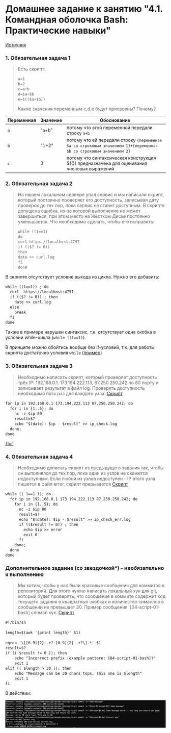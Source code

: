 # Домашнее задание к занятию "4.1. Командная оболочка Bash: Практические навыки"
[Источник](https://github.com/netology-code/sysadm-homeworks/tree/devsys10/04-script-01-bash)
### 1. Обязательная задача 1
> Есть скрипт:
> ```
> a=1
> b=2
> c=a+b
> d=$a+$b
> e=$(($a+$b))
> ```
> Какие значения переменным c,d,e будут присвоены? Почему?

| Переменная  | Значение | Обоснование |
| ------------- | ------------- | ------------- |
| `a`  | "a+b"  | потому что этой переменной передали строку `a+b` |
| `b`  | "1+2"  | потому что ей передали строку `{переменная $a со строковым значением 1}+{переменная $b со строковым значением 2}` |
| `c`  | 3  | потому что синтаксическая конструкция $(()) предназначена для оценивания числовых выражений |

### 2. Обязательная задача 2
> На нашем локальном сервере упал сервис и мы написали скрипт, который постоянно проверяет его доступность, записывая дату проверок до тех пор, пока сервис не станет доступным. В скрипте допущена ошибка, из-за которой выполнение не может завершиться, при этом место на Жёстком Диске постоянно уменьшается. Что необходимо сделать, чтобы его исправить:
> ```
> while ((1==1)
> do
> curl https://localhost:4757
> if (($? != 0))
> then
> date >> curl.log
> fi
> done
> ```

В скрипте отсутствует условие выхода из цикла. Нужно его добавить:
```
while ((1==1)) ; do
  curl  https://localhost:4757
  if (($? != 0)) ; then
    date >> curl.log
  else
    break
  fi
done
```
Также в примере нарушен синтаксис, т.к. отсутствует одна скобка в условии while-цикла (`while ((1==1)`).

В принципе можно обойтись вообще без if-условий, т.к. для работы скрипта достаточно условия `while` ([пример](monitor.sh))

### 3. Обязательная задача 3
> Необходимо написать скрипт, который проверяет доступность трёх IP: 192.168.0.1, 173.194.222.113, 87.250.250.242 по 80 порту и записывает результат в файл log. Проверять доступность необходимо пять раз для каждого узла.
[Скрипт](ip_check.sh)  
```
for ip in 192.168.0.1 173.194.222.113 87.250.250.242; do
  for i in {1..5}; do
    nc -z $ip 80
    result=$?
    echo "$(date): $ip - $result" >> ip_check.log
  done;
done
```
[Лог](ip_check.log)
### 4. Обязательная задача 4
> Необходимо дописать скрипт из предыдущего задания так, чтобы он выполнялся до тех пор, пока один из узлов не окажется недоступным. Если любой из узлов недоступен - IP этого узла пишется в файл error, скрипт прерывается
[Скрипт](ip_check_err.sh)
```
while (( 1==1 )); do
  for ip in 192.168.0.1 173.194.222.113 87.250.250.242; do
    for i in {1..5}; do
      nc -z $ip 80
      result=$?
      echo "$(date): $ip - $result" >> ip_check_err.log
      if (($result != 0)) ; then
        echo $ip >> error
        exit 0
      fi
    done;
  done
done
```
### Дополнительное задание (со звездочкой*) - необязательно к выполнению
> Мы хотим, чтобы у нас были красивые сообщения для коммитов в репозиторий. Для этого нужно написать локальный хук для git, который будет проверять, что сообщение в коммите содержит код текущего задания в квадратных скобках и количество символов в сообщении не превышает 30. Пример сообщения: \[04-script-01-bash\] сломал хук.
[Скрипт](commit-msg)
```
#!/bin/sh

length=$(awk '{print length}' $1)

egrep '\[[0-9]{2}-.+?-[0-9]{2}-.+?\].*' $1
result=$?
if (( $result != 0 )); then
	echo "Incorrect prefix (example pattern: [04-script-01-bash])"
	exit 1
elif (( $length > 30 )); then
	echo "Message can be 30 chars tops. This one is $length"
	exit 1
fi
```
В действии:  

![](images/hook.png)